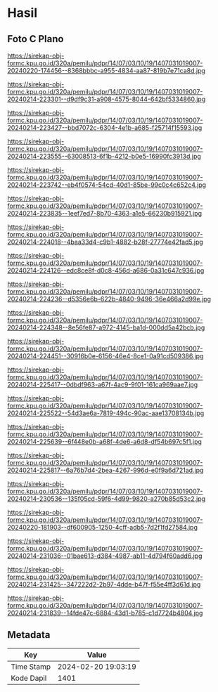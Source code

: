 # Hasil

## Foto C Plano

https://sirekap-obj-formc.kpu.go.id/320a/pemilu/pdpr/14/07/03/10/19/1407031019007-20240220-174456--8368bbbc-a955-4834-aa87-819b7e71ca8d.jpg

https://sirekap-obj-formc.kpu.go.id/320a/pemilu/pdpr/14/07/03/10/19/1407031019007-20240214-223301--d9df9c31-a908-4575-8044-642bf5334860.jpg

https://sirekap-obj-formc.kpu.go.id/320a/pemilu/pdpr/14/07/03/10/19/1407031019007-20240214-223427--bbd7072c-6304-4e1b-a685-f25714f15593.jpg

https://sirekap-obj-formc.kpu.go.id/320a/pemilu/pdpr/14/07/03/10/19/1407031019007-20240214-223555--63008513-6f1b-4212-b0e5-16990fc3913d.jpg

https://sirekap-obj-formc.kpu.go.id/320a/pemilu/pdpr/14/07/03/10/19/1407031019007-20240214-223742--eb4f0574-54cd-40d1-85be-99c0c4c652c4.jpg

https://sirekap-obj-formc.kpu.go.id/320a/pemilu/pdpr/14/07/03/10/19/1407031019007-20240214-223835--1eef7ed7-8b70-4363-a1e5-66230b915921.jpg

https://sirekap-obj-formc.kpu.go.id/320a/pemilu/pdpr/14/07/03/10/19/1407031019007-20240214-224018--4baa33d4-c9b1-4882-b28f-27774e42fad5.jpg

https://sirekap-obj-formc.kpu.go.id/320a/pemilu/pdpr/14/07/03/10/19/1407031019007-20240214-224126--edc8ce8f-d0c8-456d-a686-0a31c647c936.jpg

https://sirekap-obj-formc.kpu.go.id/320a/pemilu/pdpr/14/07/03/10/19/1407031019007-20240214-224236--d5356e6b-622b-4840-9496-36e466a2d99e.jpg

https://sirekap-obj-formc.kpu.go.id/320a/pemilu/pdpr/14/07/03/10/19/1407031019007-20240214-224348--8e56fe87-a972-4145-ba1d-000dd5a42bcb.jpg

https://sirekap-obj-formc.kpu.go.id/320a/pemilu/pdpr/14/07/03/10/19/1407031019007-20240214-224451--30916b0e-6156-46e4-8ce1-0a91cd509386.jpg

https://sirekap-obj-formc.kpu.go.id/320a/pemilu/pdpr/14/07/03/10/19/1407031019007-20240214-225417--0dbdf963-a67f-4ac9-9f01-161ca969aae7.jpg

https://sirekap-obj-formc.kpu.go.id/320a/pemilu/pdpr/14/07/03/10/19/1407031019007-20240214-225522--54d3ae6a-7819-494c-90ac-aae13708134b.jpg

https://sirekap-obj-formc.kpu.go.id/320a/pemilu/pdpr/14/07/03/10/19/1407031019007-20240214-225639--6f448e0b-a68f-4de6-a6d8-df54b697c5f1.jpg

https://sirekap-obj-formc.kpu.go.id/320a/pemilu/pdpr/14/07/03/10/19/1407031019007-20240214-225817--6a76b7d4-2bea-4267-996d-e0f9a6d721ad.jpg

https://sirekap-obj-formc.kpu.go.id/320a/pemilu/pdpr/14/07/03/10/19/1407031019007-20240214-230536--135f05cd-59f6-4d99-9820-a270b85d53c2.jpg

https://sirekap-obj-formc.kpu.go.id/320a/pemilu/pdpr/14/07/03/10/19/1407031019007-20240220-181903--df600905-1250-4cff-adb5-7d2f1fd27584.jpg

https://sirekap-obj-formc.kpu.go.id/320a/pemilu/pdpr/14/07/03/10/19/1407031019007-20240214-231036--01bae613-d384-4987-ab11-4d794f60add6.jpg

https://sirekap-obj-formc.kpu.go.id/320a/pemilu/pdpr/14/07/03/10/19/1407031019007-20240214-231425--347222d2-2b97-4dde-b47f-f55e4ff3d61d.jpg

https://sirekap-obj-formc.kpu.go.id/320a/pemilu/pdpr/14/07/03/10/19/1407031019007-20240214-231839--14fde47c-6884-43d1-b785-c1d7724b4804.jpg


## Metadata

| Key        | Value               |
| ---------- | ------------------- |
| Time Stamp | 2024-02-20 19:03:19 |
| Kode Dapil | 1401                |



